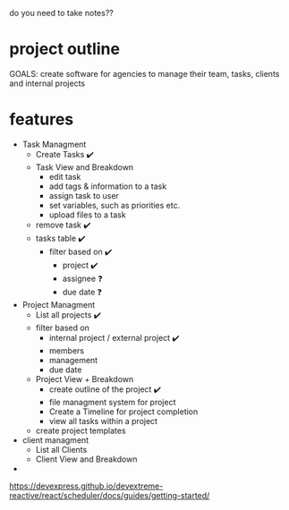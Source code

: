 



do you need to take notes??













# project outline
GOALS: create software for agencies to manage their team, tasks, clients and internal projects
# features
* Task Managment
  * Create Tasks ✔️
  * Task View and Breakdown
    * edit task
    * add tags & information to a task
    * assign task to user 
    * set variables, such as priorities etc.
    * upload files to a task
  * remove task ✔️
  * tasks table ✔️
    * filter based on ✔️
      * project ✔️
      * assignee ❓
      * due date ❓
* Project Managment
  * List all projects ✔️
  * filter based on
    * internal project / external project ✔️
    * members
    * management
    * due date
  * Project View + Breakdown
    * create outline of the project ✔️
    * file managment system for project
    * Create a Timeline for project completion
    * view all tasks within a project
  * create project templates
* client managment
  * List all Clients
  * Client View and Breakdown
*  
https://devexpress.github.io/devextreme-reactive/react/scheduler/docs/guides/getting-started/